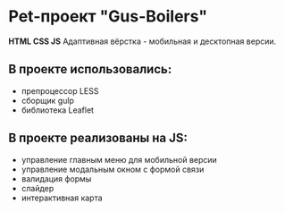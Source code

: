 # Pet-проект "Gus-Boilers"

**HTML CSS JS**
Адаптивная вёрстка - мобильная и десктопная версии.

## В проекте использовались:
* препроцессор LESS
* сборщик gulp
* библиотека Leaflet

## В проекте реализованы на JS:
* управление главным меню для мобильной версии
* управление модальным окном с формой связи
* валидация формы
* слайдер
* интерактивная карта
